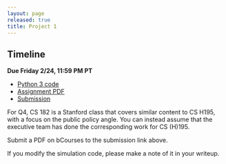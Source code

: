 ```yaml
---
layout: page
released: true
title: Project 1
---
```


## Timeline

**Due Friday 2/24, 11:59 PM PT**

- [Python 3 code](https://web.stanford.edu/class/archive/cs/cs182/cs182.1214/assignments/SocialNetworkSimulation-py.zip)
- [Assignment PDF](https://web.stanford.edu/class/archive/cs/cs182/cs182.1214/handouts/Assignment-SocialNetworkSimulation.pdf)
- [Submission](https://bcourses.berkeley.edu/courses/1521861/assignments/8566677)

For Q4, CS 182 is a Stanford class that covers similar content to CS H195, with
a focus on the public policy angle. You can instead assume that the executive
team has done the corresponding work for CS (H)195.

Submit a PDF on bCourses to the submission link above.

If you modify the simulation code, please make a note of it in your writeup.

<!-- TODO: Copy the PDF to this markdown file. -->
